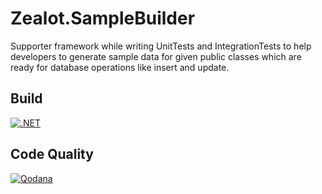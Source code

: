 # Zealot.SampleBuilder
Supporter framework while writing UnitTests and IntegrationTests to help developers to generate sample data for given public classes which are ready for database operations like insert and update.

## Build

[![.NET](https://github.com/tugbayatilla/Zealot.TestDataBuilder/actions/workflows/dotnet.yml/badge.svg)](https://github.com/tugbayatilla/Zealot.TestDataBuilder/actions/workflows/dotnet.yml)

## Code Quality

[![Qodana](https://github.com/tugbayatilla/Zealot.TestDataBuilder/actions/workflows/code_quality.yml/badge.svg)](https://github.com/tugbayatilla/Zealot.TestDataBuilder/actions/workflows/code_quality.yml)
